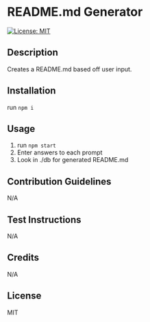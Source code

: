 # README.md Generator

[![License: MIT](https://img.shields.io/badge/License-MIT-yellow.svg)](https://opensource.org/licenses/MIT)

## Description

Creates a README.md based off user input.

## Installation

run `npm i`

## Usage

1. run `npm start`
2. Enter answers to each prompt
3. Look in ./db for generated README.md


## Contribution Guidelines

N/A

## Test Instructions

N/A

## Credits

N/A

## License

MIT